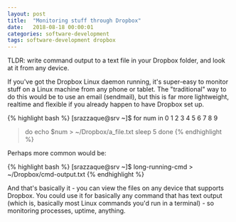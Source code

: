 ```yaml
---
layout: post
title:  "Monitoring stuff through Dropbox"
date:   2018-08-18 00:00:01
categories: software-development
tags: software-development dropbox
---
```


TLDR: write command output to a text file in your Dropbox folder, and look at it from any device.

If you've got the Dropbox Linux daemon running, it's super-easy to monitor stuff on a Linux machine
from any phone or tablet. The "traditional" way to do this would be to use an email (sendmail), but
this is far more lightweight, realtime and flexible if you already happen to have Dropbox set up.

{% highlight bash %}
[srazzaque@srv ~]$ for num in 0 1 2 3 4 5 6 7 8 9
> do
> echo $num > ~/Dropbox/a_file.txt
> sleep 5
> done
{% endhighlight %}

Perhaps more common would be:

{% highlight bash %}
[srazzaque@srv ~]$ long-running-cmd > ~/Dropbox/cmd-output.txt
{% endhighlight %}

And that's basically it - you can view the files on any device that supports Dropbox. You could use
it for basically any command that has text output (which is, basically most Linux commands you'd run
in a terminal) - so monitoring processes, uptime, anything.
